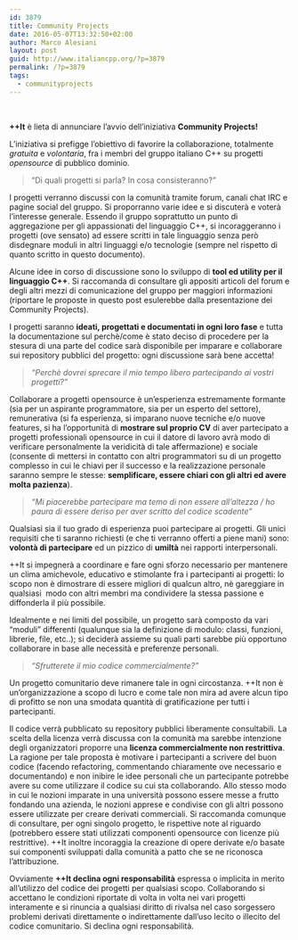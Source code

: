 ```yaml
---
id: 3879
title: Community Projects
date: 2016-05-07T13:32:50+02:00
author: Marco Alesiani
layout: post
guid: http://www.italiancpp.org/?p=3879
permalink: /?p=3879
tags:
  - communityprojects
---
```

&nbsp;

**++It** è lieta di annunciare l&#8217;avvio dell&#8217;iniziativa **Community Projects!**

L&#8217;iniziativa si prefigge l&#8217;obiettivo di favorire la collaborazione, totalmente _gratuita_ e _volontaria_, fra i membri del gruppo italiano C++ su progetti _opensource_ di pubblico dominio.

> &#8220;Di quali progetti si parla? In cosa consisteranno?&#8221;

I progetti verranno discussi con la comunità tramite forum, canali chat IRC e pagine social del gruppo. Si proporranno varie idee e si discuterà e voterà l&#8217;interesse generale. Essendo il gruppo soprattutto un punto di aggregazione per gli appassionati del linguaggio C++, si incoraggeranno i progetti (ove sensato) ad essere scritti in tale linguaggio senza però disdegnare moduli in altri linguaggi e/o tecnologie (sempre nel rispetto di quanto scritto in questo documento).

Alcune idee in corso di discussione sono lo sviluppo di **tool ed utility per il linguaggio C++**. Si raccomanda di consultare gli appositi articoli del forum e degli altri mezzi di comunicazione del gruppo per maggiori informazioni (riportare le proposte in questo post esulerebbe dalla presentazione dei Community Projects).

I progetti saranno **ideati, progettati e documentati in ogni loro fase** e tutta la documentazione sul perchè/come è stato deciso di procedere per la stesura di una parte del codice sarà disponibile per imparare e collaborare sui repository pubblici del progetto: ogni discussione sarà bene accetta!

> _&#8220;Perchè dovrei sprecare il mio tempo libero partecipando ai vostri progetti?&#8221;_

Collaborare a progetti opensource è un&#8217;esperienza estremamente formante (sia per un aspirante programmatore, sia per un esperto del settore), remunerativa (si fa esperienza, si imparano nuove tecniche e/o nuove features, si ha l&#8217;opportunità di **mostrare sul proprio CV** di aver partecipato a progetti professionali opensource in cui il datore di lavoro avrà modo di verificare personalmente la veridicità di tale affermazione) e sociale (consente di mettersi in contatto con altri programmatori su di un progetto complesso in cui le chiavi per il successo e la realizzazione personale saranno sempre le stesse: **semplificare, essere chiari con gli altri ed avere molta pazienza**).

> _&#8220;Mi piacerebbe partecipare ma temo di non essere all&#8217;altezza / ho paura di essere deriso per aver scritto del codice scadente&#8221;_

Qualsiasi sia il tuo grado di esperienza puoi partecipare ai progetti. Gli unici requisiti che ti saranno richiesti (e che ti verranno offerti a piene mani) sono: **volontà di partecipare** ed un pizzico di **umiltà** nei rapporti interpersonali.

++It si impegnerà a coordinare e fare ogni sforzo necessario per mantenere un clima amichevole, educativo e stimolante fra i partecipanti ai progetti: lo scopo non è dimostrare di essere migliori di qualcun altro, nè gareggiare in qualsiasi  modo con altri membri ma condividere la stessa passione e diffonderla il più possibile.

Idealmente e nei limiti del possibile, un progetto sarà composto da vari &#8220;moduli&#8221; differenti (qualunque sia la definizione di modulo: classi, funzioni, librerie, file, etc..); si deciderà assieme su quali parti sarebbe più opportuno collaborare in base alle necessità e preferenze personali.

> _&#8220;Sfrutterete il mio codice commercialmente?&#8221;_

Un progetto comunitario deve rimanere tale in ogni circostanza. ++It non è un&#8217;organizzazione a scopo di lucro e come tale non mira ad avere alcun tipo di profitto se non una smodata quantità di gratificazione per tutti i partecipanti.

Il codice verrà pubblicato su repository pubblici liberamente consultabili. La scelta della licenza verrà discussa con la comunità ma sarebbe intenzione degli organizzatori proporre una **licenza commercialmente non restrittiva**. La ragione per tale proposta è motivare i partecipanti a scrivere del buon codice (facendo refactoring, commentando chiaramente ove necessario e documentando) e non inibire le idee personali che un partecipante potrebbe avere su come utilizzare il codice su cui sta collaborando. Allo stesso modo in cui le nozioni imparate in una università possono essere messe a frutto fondando una azienda, le nozioni apprese e condivise con gli altri possono essere utilizzate per creare derivati commerciali. Si raccomanda comunque di consultare, per ogni singolo progetto, le rispettive note al riguardo (potrebbero essere stati utilizzati componenti opensource con licenze più restrittive). ++It inoltre incoraggia la creazione di opere derivate e/o basate sui componenti sviluppati dalla comunità a patto che se ne riconosca l&#8217;attribuzione.

Ovviamente **++It declina ogni responsabilità** espressa o implicita in merito all&#8217;utilizzo del codice dei progetti per qualsiasi scopo. Collaborando si accettano le condizioni riportate di volta in volta nei vari progetti interamente e si rinuncia a qualsiasi diritto di rivalsa nel caso sorgessero problemi derivati direttamente o indirettamente dall&#8217;uso lecito o illecito del codice comunitario. Si declina ogni responsabilità.